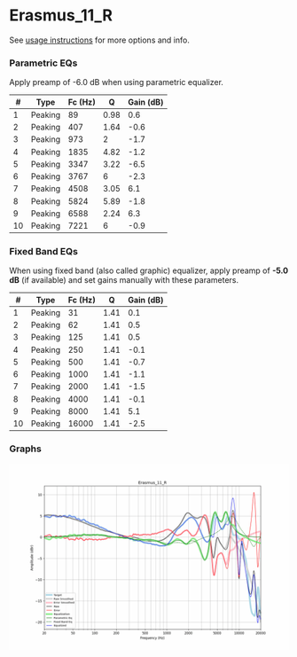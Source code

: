 # Erasmus_11_R
See [usage instructions](https://github.com/jaakkopasanen/AutoEq#usage) for more options and info.

### Parametric EQs
Apply preamp of -6.0 dB when using parametric equalizer.

|   # | Type    |   Fc (Hz) |    Q |   Gain (dB) |
|-----|---------|-----------|------|-------------|
|   1 | Peaking |        89 | 0.98 |         0.6 |
|   2 | Peaking |       407 | 1.64 |        -0.6 |
|   3 | Peaking |       973 | 2    |        -1.7 |
|   4 | Peaking |      1835 | 4.82 |        -1.2 |
|   5 | Peaking |      3347 | 3.22 |        -6.5 |
|   6 | Peaking |      3767 | 6    |        -2.3 |
|   7 | Peaking |      4508 | 3.05 |         6.1 |
|   8 | Peaking |      5824 | 5.89 |        -1.8 |
|   9 | Peaking |      6588 | 2.24 |         6.3 |
|  10 | Peaking |      7221 | 6    |        -0.9 |

### Fixed Band EQs
When using fixed band (also called graphic) equalizer, apply preamp of **-5.0 dB** (if available) and set gains manually with these parameters.

|   # | Type    |   Fc (Hz) |    Q |   Gain (dB) |
|-----|---------|-----------|------|-------------|
|   1 | Peaking |        31 | 1.41 |         0.1 |
|   2 | Peaking |        62 | 1.41 |         0.5 |
|   3 | Peaking |       125 | 1.41 |         0.5 |
|   4 | Peaking |       250 | 1.41 |        -0.1 |
|   5 | Peaking |       500 | 1.41 |        -0.7 |
|   6 | Peaking |      1000 | 1.41 |        -1.1 |
|   7 | Peaking |      2000 | 1.41 |        -1.5 |
|   8 | Peaking |      4000 | 1.41 |        -0.1 |
|   9 | Peaking |      8000 | 1.41 |         5.1 |
|  10 | Peaking |     16000 | 1.41 |        -2.5 |

### Graphs
![](./Erasmus_11_R.png)

